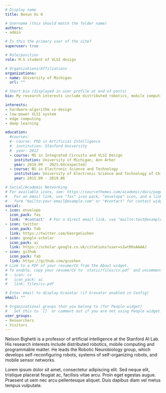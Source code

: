 ```yaml
---
# Display name
title: Boxun Xu 0

# Username (this should match the folder name)
authors:
- admin

# Is this the primary user of the site?
superuser: true

# Role/position
role: M.S student of VLSI design

# Organizations/Affiliations
organizations:
- name: University of Michigan
  url: ""

# Short bio (displayed in user profile at end of posts)
bio: My research interests include distributed robotics, mobile computing and programmable matter.

interests:
- hardware-algorithm co-design
- low-power VLSI system
- edge computing
- deep learning

education:
  #courses:
  #- course: PhD in Artificial Intelligence
  #  institution: Stanford University
  #  year: 2012
  - course: MS in Integrated Circuits and VLSI Design
    institution: University of Michigan, Ann Arbor
    year: 2019.09 - 2021.04(expected)
  - course: BS in Electronic Science and Technology
    institution: University of Electronic Science and Technology of China
    year: 2015.09 - 2019.06

# Social/Academic Networking
# For available icons, see: https://sourcethemes.com/academic/docs/page-builder/#icons
#   For an email link, use "fas" icon pack, "envelope" icon, and a link in the
#   form "mailto:your-email@example.com" or "#contact" for contact widget.
social:
- icon: envelope
  icon_pack: fas
  link: '#contact'  # For a direct email link, use "mailto:test@example.org".
- icon: twitter
  icon_pack: fab
  link: https://twitter.com/GeorgeCushen
- icon: google-scholar
  icon_pack: ai
  link: https://scholar.google.co.uk/citations?user=sIwtMXoAAAAJ
- icon: github
  icon_pack: fab
  link: https://github.com/gcushen
# Link to a PDF of your resume/CV from the About widget.
# To enable, copy your resume/CV to `static/files/cv.pdf` and uncomment the lines below.
# - icon: cv
#   icon_pack: ai
#   link: files/cv.pdf

# Enter email to display Gravatar (if Gravatar enabled in Config)
email: ""

# Organizational groups that you belong to (for People widget)
#   Set this to `[]` or comment out if you are not using People widget.
user_groups:
- Researchers
- Visitors
---
```


Nelson Bighetti is a professor of artificial intelligence at the Stanford AI Lab. His research interests include distributed robotics, mobile computing and programmable matter. He leads the Robotic Neurobiology group, which develops self-reconfiguring robots, systems of self-organizing robots, and mobile sensor networks.

Lorem ipsum dolor sit amet, consectetur adipiscing elit. Sed neque elit, tristique placerat feugiat ac, facilisis vitae arcu. Proin eget egestas augue. Praesent ut sem nec arcu pellentesque aliquet. Duis dapibus diam vel metus tempus vulputate.
